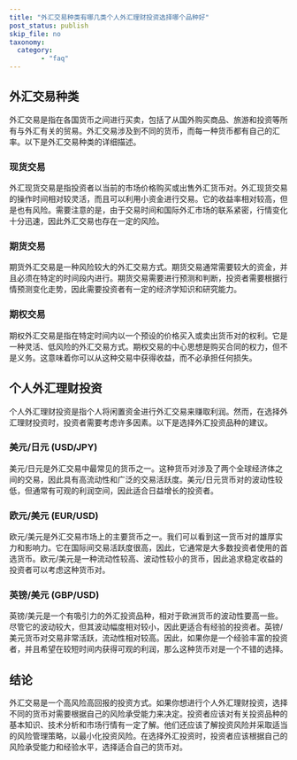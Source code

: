 ```yaml
---
title: "外汇交易种类有哪几类个人外汇理财投资选择哪个品种好"
post_status: publish
skip_file: no
taxonomy:
  category:
        - "faq"
---
```


## 外汇交易种类

外汇交易是指在各国货币之间进行买卖，包括了从国外购买商品、旅游和投资等所有与外汇有关的贸易。外汇交易涉及到不同的货币，而每一种货币都有自己的汇率。以下是外汇交易种类的详细描述。

### 现货交易

外汇现货交易是指投资者以当前的市场价格购买或出售外汇货币对。外汇现货交易的操作时间相对较灵活，而且可以利用小资金进行交易。它的收益率相对较高，但是也有风险。需要注意的是，由于交易时间和国际外汇市场的联系紧密，行情变化十分迅速，因此外汇交易也存在一定的风险。

### 期货交易

期货外汇交易是一种风险较大的外汇交易方式。期货交易通常需要较大的资金，并且必须在特定的时间段内进行。期货交易需要进行预测和判断，投资者需要根据行情预测变化走势，因此需要投资者有一定的经济学知识和研究能力。

### 期权交易

期权外汇交易是指在特定时间内以一个预设的价格买入或卖出货币对的权利。它是一种灵活、低风险的外汇交易方式。期权交易的中心思想是购买合同的权力，但不是义务。这意味着你可以从这种交易中获得收益，而不必承担任何损失。

## 个人外汇理财投资

个人外汇理财投资是指个人将闲置资金进行外汇交易来赚取利润。然而，在选择外汇理财投资时，投资者需要考虑许多因素。以下是选择外汇投资品种的建议。

### 美元/日元 (USD/JPY)

美元/日元是外汇交易中最常见的货币之一。这种货币对涉及了两个全球经济体之间的交易，因此具有高流动性和广泛的交易活跃度。美元/日元货币对的波动性较低，但通常有可观的利润空间，因此适合日益增长的投资者。

### 欧元/美元 (EUR/USD)

欧元/美元是外汇交易市场上的主要货币之一。我们可以看到这一货币对的雄厚实力和影响力。它在国际间交易活跃度很高，因此，它通常是大多数投资者使用的首选货币。欧元/美元是一种流动性较高、波动性较小的货币，因此追求稳定收益的投资者可以考虑这种货币对。

### 英镑/美元 (GBP/USD)

英镑/美元是一个有吸引力的外汇投资品种，相对于欧洲货币的波动性要高一些。尽管它的波动较大，但其波动幅度相对较小，因此更适合有经验的投资者。英镑/美元货币对交易非常活跃，流动性相对较高。因此，如果你是一个经验丰富的投资者，并且希望在较短时间内获得可观的利润，那么这种货币对是一个不错的选择。

## 结论

外汇交易是一个高风险高回报的投资方式。如果你想进行个人外汇理财投资，选择不同的货币对需要根据自己的风险承受能力来决定。投资者应该对有关投资品种的基本知识、技术分析和市场行情有一定了解。他们还应该了解投资风险并采取适当的风险管理策略，以最小化投资风险。在选择外汇投资时，投资者应该根据自己的风险承受能力和经验水平，选择适合自己的货币对。
